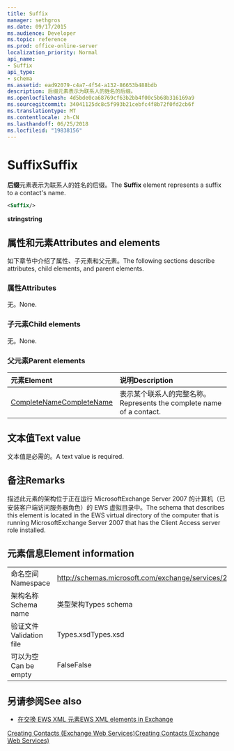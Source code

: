```yaml
---
title: Suffix
manager: sethgros
ms.date: 09/17/2015
ms.audience: Developer
ms.topic: reference
ms.prod: office-online-server
localization_priority: Normal
api_name:
- Suffix
api_type:
- schema
ms.assetid: ead92079-c4a7-4f54-a132-86653b488bdb
description: 后缀元素表示为联系人的姓名的后缀。
ms.openlocfilehash: 4d5bde0ca68769cf63b2bb4f00c5b68b316169a9
ms.sourcegitcommit: 34041125dc8c5f993b21cebfc4f8b72f0fd2cb6f
ms.translationtype: MT
ms.contentlocale: zh-CN
ms.lasthandoff: 06/25/2018
ms.locfileid: "19838156"
---
```

# <a name="suffix"></a><span data-ttu-id="53613-103">Suffix</span><span class="sxs-lookup"><span data-stu-id="53613-103">Suffix</span></span>

<span data-ttu-id="53613-104">**后缀**元素表示为联系人的姓名的后缀。</span><span class="sxs-lookup"><span data-stu-id="53613-104">The **Suffix** element represents a suffix to a contact's name.</span></span> 
  
```xml
<Suffix/>
```

 <span data-ttu-id="53613-105">**string**</span><span class="sxs-lookup"><span data-stu-id="53613-105">**string**</span></span>
## <a name="attributes-and-elements"></a><span data-ttu-id="53613-106">属性和元素</span><span class="sxs-lookup"><span data-stu-id="53613-106">Attributes and elements</span></span>

<span data-ttu-id="53613-107">如下章节中介绍了属性、子元素和父元素。</span><span class="sxs-lookup"><span data-stu-id="53613-107">The following sections describe attributes, child elements, and parent elements.</span></span>
  
### <a name="attributes"></a><span data-ttu-id="53613-108">属性</span><span class="sxs-lookup"><span data-stu-id="53613-108">Attributes</span></span>

<span data-ttu-id="53613-109">无。</span><span class="sxs-lookup"><span data-stu-id="53613-109">None.</span></span>
  
### <a name="child-elements"></a><span data-ttu-id="53613-110">子元素</span><span class="sxs-lookup"><span data-stu-id="53613-110">Child elements</span></span>

<span data-ttu-id="53613-111">无。</span><span class="sxs-lookup"><span data-stu-id="53613-111">None.</span></span>
  
### <a name="parent-elements"></a><span data-ttu-id="53613-112">父元素</span><span class="sxs-lookup"><span data-stu-id="53613-112">Parent elements</span></span>

|<span data-ttu-id="53613-113">**元素**</span><span class="sxs-lookup"><span data-stu-id="53613-113">**Element**</span></span>|<span data-ttu-id="53613-114">**说明**</span><span class="sxs-lookup"><span data-stu-id="53613-114">**Description**</span></span>|
|:-----|:-----|
|[<span data-ttu-id="53613-115">CompleteName</span><span class="sxs-lookup"><span data-stu-id="53613-115">CompleteName</span></span>](completename.md) <br/> |<span data-ttu-id="53613-116">表示某个联系人的完整名称。</span><span class="sxs-lookup"><span data-stu-id="53613-116">Represents the complete name of a contact.</span></span>  <br/> |
   
## <a name="text-value"></a><span data-ttu-id="53613-117">文本值</span><span class="sxs-lookup"><span data-stu-id="53613-117">Text value</span></span>

<span data-ttu-id="53613-118">文本值是必需的。</span><span class="sxs-lookup"><span data-stu-id="53613-118">A text value is required.</span></span>
  
## <a name="remarks"></a><span data-ttu-id="53613-119">备注</span><span class="sxs-lookup"><span data-stu-id="53613-119">Remarks</span></span>

<span data-ttu-id="53613-120">描述此元素的架构位于正在运行 MicrosoftExchange Server 2007 的计算机（已安装客户端访问服务器角色）的 EWS 虚拟目录中。</span><span class="sxs-lookup"><span data-stu-id="53613-120">The schema that describes this element is located in the EWS virtual directory of the computer that is running MicrosoftExchange Server 2007 that has the Client Access server role installed.</span></span>
  
## <a name="element-information"></a><span data-ttu-id="53613-121">元素信息</span><span class="sxs-lookup"><span data-stu-id="53613-121">Element information</span></span>

|||
|:-----|:-----|
|<span data-ttu-id="53613-122">命名空间</span><span class="sxs-lookup"><span data-stu-id="53613-122">Namespace</span></span>  <br/> |http://schemas.microsoft.com/exchange/services/2006/types  <br/> |
|<span data-ttu-id="53613-123">架构名称</span><span class="sxs-lookup"><span data-stu-id="53613-123">Schema name</span></span>  <br/> |<span data-ttu-id="53613-124">类型架构</span><span class="sxs-lookup"><span data-stu-id="53613-124">Types schema</span></span>  <br/> |
|<span data-ttu-id="53613-125">验证文件</span><span class="sxs-lookup"><span data-stu-id="53613-125">Validation file</span></span>  <br/> |<span data-ttu-id="53613-126">Types.xsd</span><span class="sxs-lookup"><span data-stu-id="53613-126">Types.xsd</span></span>  <br/> |
|<span data-ttu-id="53613-127">可以为空</span><span class="sxs-lookup"><span data-stu-id="53613-127">Can be empty</span></span>  <br/> |<span data-ttu-id="53613-128">False</span><span class="sxs-lookup"><span data-stu-id="53613-128">False</span></span>  <br/> |
   
## <a name="see-also"></a><span data-ttu-id="53613-129">另请参阅</span><span class="sxs-lookup"><span data-stu-id="53613-129">See also</span></span>



- [<span data-ttu-id="53613-130">在交换 EWS XML 元素</span><span class="sxs-lookup"><span data-stu-id="53613-130">EWS XML elements in Exchange</span></span>](ews-xml-elements-in-exchange.md)


[<span data-ttu-id="53613-131">Creating Contacts (Exchange Web Services)</span><span class="sxs-lookup"><span data-stu-id="53613-131">Creating Contacts (Exchange Web Services)</span></span>](http://msdn.microsoft.com/library/4845917e-70d1-481c-bbd7-011ec6571789%28Office.15%29.aspx)

